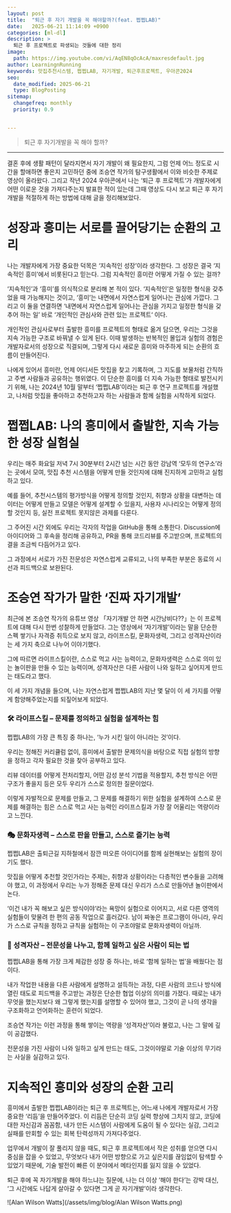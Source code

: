 ```yaml
---
layout: post
title:  "퇴근 후 자기 개발을 꼭 해야할까?(feat. 쩝쩝LAB)"
date:   2025-06-21 11:14:09 +0900
categories: [ml-dl]
description: >
  퇴근 후 프로젝트로 파생되는 것들에 대한 정리
image: 
  path: https://img.youtube.com/vi/AqEN8qOcAcA/maxresdefault.jpg
author: LearningnRunning
keywords: 맛집추천시스템, 쩝쩝LAB, 자기개발, 퇴근후프로젝트, 우아콘2024
seo:
  date_modified: 2025-06-21
  type: BlogPosting
sitemap:
  changefreq: monthly
  priority: 0.9


---
```



> 퇴근 후 자기개발을 꼭 해야 할까?

---

결혼 후에 생활 패턴이 달라지면서 자기 개발이 왜 필요한지, 그럼 언제 어느 정도로 시간을 할애하면 좋은지 고민하던 중에 조승연 작가의 탐구생활에서 이와 비슷한 주제로 영상이 올라왔다. 그리고 작년 2024 우아콘에서 나는 ‘퇴근 후 프로젝트‘가 개발자에게 어떤 이로운 것을 가져다주는지 발표한 적이 있는데  그때 영상도 다시 보고 퇴근 후 자기 개발을 적절하게 하는 방법에 대해 글을 정리해보았다.

# **성장과 흥미는 서로를 끌어당기는 순환의 고리**

나는 개발자에게 가장 중요한 덕목은 ‘지속적인 성장’이라 생각한다. 그 성장은 결국 ‘지속적인 흥미’에서 비롯된다고 믿는다. 그럼 지속적인 흥미란 어떻게 가질 수 있는 걸까?

‘지속적인’과 ‘흥미’를 의식적으로 분리해 본 적이 있다. ‘지속적인’은 일정한 형식을 갖추었을 때 가능해지는 것이고, ‘흥미’는 내면에서 자연스럽게 일어나는 관심에 가깝다. 그리고 이 둘을 연결하면 ‘내면에서 자연스럽게 일어나는 관심을 가지고 일정한 형식을 갖추어 하는 일’  바로 ‘개인적인 관심사와 관련 있는 프로젝트‘ 이다.

개인적인 관심사로부터 출발한 흥미를 프로젝트의 형태로 옮겨 담으면, 우리는 그것을 지속 가능한 구조로 바꿔낼 수 있게 된다. 이때 발생하는 반복적인 몰입과 실험의 경험은 개발자로서의 성장으로 직결되며, 그렇게 다시 새로운 흥미와 마주하게 되는 순환의 흐름이 만들어진다.

나에게 있어서 흥미란, 언제 어디서든 맛집을 찾고 기록하며, 그 지도를 보물처럼 간직하고 주변 사람들과 공유하는 행위였다. 이 단순한 흥미를 더 지속 가능한 형태로 발전시키기 위해, 나는 2024년 10월 말부터 ‘쩝쩝LAB’이라는 퇴근 후 연구 프로젝트를 개설했고, 나처럼 맛집을 좋아하고 추천하고자 하는 사람들과 함께 실험을 시작하게 되었다.

# **쩝쩝LAB: 나의 흥미에서 출발한, 지속 가능한 성장 실험실**

우리는 매주 화요일 저녁 7시 30분부터 2시간 넘는 시간 동안 강남역 ‘모두의 연구소’라는 곳에서 모여, 맛집 추천 시스템을 어떻게 만들 것인지에 대해 진지하게 고민하고 실험하고 있다.

예를 들어, 추천시스템의 평가방식을 어떻게 정의할 것인지, 취향과 상황을 대변하는 데이터는 어떻게 만들고 모델은 어떻게 설계할 수 있을지, 사용자 시나리오는 어떻게 정의할 것인지 등, 실전 프로젝트 못지않은 과제를 다룬다.

그 주어진 시간 외에도 우리는 각자의 작업을 GitHub을 통해 소통한다. Discussion에 아이디어와 그 후속을 정리해 공유하고, PR을 통해 코드리뷰를 주고받으며, 프로젝트의 결을 조금씩 다듬어가고 있다.

그 과정에서 서로가 가진 전문성은 자연스럽게 교류되고, 나의 부족한 부분은 동료의 시선과 피드백으로 보완된다.

# **조승연 작가가 말한 ‘진짜 자기개발’**

최근에 본 조승연 작가의 유튜브 영상 「자기개발 안 하면 시간낭비다??」는 이 프로젝트에 대해 다시 한번 성찰하게 만들었다. 그는 영상에서 ‘자기개발’이라는 말을 단순한 스펙 쌓기나 자격증 취득으로 보지 않고, 라이프스킬, 문화자생력, 그리고 성격자산이라는 세 가지 축으로 나누어 이야기했다.

그에 따르면 라이프스킬이란, 스스로 먹고 사는 능력이고, 문화자생력은 스스로 의미 있는 놀이판을 만들 수 있는 능력이며, 성격자산은 다른 사람이 나와 일하고 싶어지게 만드는 태도라고 했다.

이 세 가지 개념을 들으며, 나는 자연스럽게 쩝쩝LAB의 지난 몇 달이 이 세 가지를 어떻게 함양해주었는지를 되짚어보게 되었다.

### **🛠 라이프스킬 – 문제를 정의하고 실험을 설계하는 힘**

쩝쩝LAB의 가장 큰 특징 중 하나는, ‘누가 시킨 일이 아니라는 것’이다.

우리는 정해진 커리큘럼 없이, 흥미에서 출발한 문제의식을 바탕으로 직접 실험의 방향을 정하고 각자 필요한 것을 찾아 공부하고 있다.

리뷰 데이터를 어떻게 전처리할지, 어떤 감성 분석 기법을 적용할지, 추천 방식은 어떤 구조가 좋을지 등은 모두 우리가 스스로 정의한 질문이었다.

이렇게 자발적으로 문제를 만들고, 그 문제를 해결하기 위한 실험을 설계하여 스스로 문제를 해결하는 힘은 스스로 먹고 사는 능력인 라이프스킬과 가장 잘 어울리는 역량이라고 느낀다.

### **🎭 문화자생력 – 스스로 판을 만들고, 스스로 즐기는 능력**

쩝쩝LAB은 출퇴근길 지하철에서 잠깐 떠오른 아이디어를 함께 실현해보는 실험의 장이기도 했다.

맛집을 어떻게 추천할 것인가라는 주제는, 취향과 상황이라는 다층적인 변수들을 고려해야 했고, 이 과정에서 우리는 누가 정해준 문제 대신 우리가 스스로 만들어낸 놀이판에서 논다.

‘이건 내가 꼭 해보고 싶은 방식이야’라는 욕망이 실험으로 이어지고, 서로 다른 영역의 실험들이 맞물려 한 편의 공동 작업으로 흘러갔다. 남이 짜놓은 프로그램이 아니라, 우리가 스스로 규칙을 정하고 규칙을 실험하는 이 구조야말로 문화자생력이 아닐까.

### **💬 성격자산 – 전문성을 나누고, 함께 일하고 싶은 사람이 되는 법**

쩝쩝LAB을 통해 가장 크게 체감한 성장 중 하나는, 바로 ‘함께 일하는 법’을 배웠다는 점이다.

내가 작업한 내용을 다른 사람에게 설명하고 설득하는 과정, 다른 사람의 코드나 방식에 열린 태도로 피드백을 주고받는 과정은 단순한 협업 이상의 의미를 가졌다. 때로는 내가 무엇을 했는지보다 왜 그렇게 했는지를 설명할 수 있어야 했고, 그것이 곧 나의 생각을 구조화하고 언어화하는 훈련이 되었다.

조승연 작가는 이런 과정을 통해 쌓이는 역량을 ‘성격자산’이라 불렀고, 나는 그 말에 깊이 공감했다.

전문성을 가진 사람이 나와 일하고 싶게 만드는 태도, 그것이야말로 기술 이상의 무기라는 사실을 실감하고 있다.

# **지속적인 흥미와 성장의 순환 고리**

흥미에서 출발한 쩝쩝LAB이라는 퇴근 후 프로젝트는, 어느새 나에게 개발자로서 가장 중요한 ‘리듬’을 만들어주었다. 이 리듬은 단순히 코딩 실력 향상에 그치지 않고, 코딩에 대한 자신감과 꼼꼼함, 내가 만든 시스템이 사람에게 도움이 될 수 있다는 실감, 그리고 실패를 만회할 수 있는 회복 탄력성까지 가져다주었다.

업무에서 개발이 잘 풀리지 않을 때도, 퇴근 후 프로젝트에서 작은 성취를 얻으면 다시 중심을 잡을 수 있었고, 무엇보다 내가 어떤 방향으로 가고 싶은지를 끊임없이 탐색할 수 있었기 때문에, 기술 발전이 빠른 이 분야에서 메타인지를 잃지 않을 수 있었다.

퇴근 후에 꼭 자기개발을 해야 하느냐는 질문에, 나는 더 이상 ‘해야 한다’는 강박 대신, ‘그 시간에도 나답게 살아갈 수 있다면 그게 곧 자기개발’이라 생각한다.

![Alan Wilson Watts](/assets/img/blog/Alan Wilson Watts.png)

[jekyll-docs]: https://jekyllrb.com/docs/home
[jekyll-gh]:   https://github.com/jekyll/jekyll
[jekyll-talk]: https://talk.jekyllrb.com/